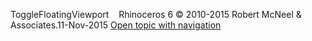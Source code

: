 ---
---

ToggleFloatingViewport&#160;
&#160;
Rhinoceros 6 © 2010-2015 Robert McNeel &amp; Associates.11-Nov-2015
 [Open topic with navigation](togglefloatingviewport.html) 

